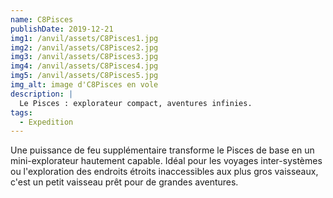 ```yaml
---
name: C8Pisces
publishDate: 2019-12-21
img1: /anvil/assets/C8Pisces1.jpg
img2: /anvil/assets/C8Pisces2.jpg
img3: /anvil/assets/C8Pisces3.jpg
img4: /anvil/assets/C8Pisces4.jpg
img5: /anvil/assets/C8Pisces5.jpg
img_alt: image d'C8Pisces en vole
description: |
  Le Pisces : explorateur compact, aventures infinies.
tags:
  - Expedition
---
```


Une puissance de feu supplémentaire transforme le Pisces de base en un mini-explorateur hautement capable. Idéal pour les voyages inter-systèmes ou l'exploration des endroits étroits inaccessibles aux plus gros vaisseaux, c'est un petit vaisseau prêt pour de grandes aventures.